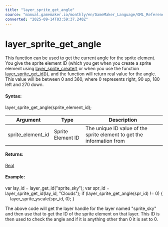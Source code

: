 ```yaml
---
title: "layer_sprite_get_angle"
source: "manual.gamemaker.io/monthly/en/GameMaker_Language/GML_Reference/Asset_Management/Rooms/Sprite_Layers/layer_sprite_get_angle.htm"
converted: "2025-09-14T03:59:37.240Z"
---
```


# layer\_sprite\_get\_angle

This function can be used to get the current angle for the sprite element. You give the sprite element ID (which you get when you create a sprite element using [layer\_sprite\_create()](layer_sprite_create.md) or when you use the function [layer\_sprite\_get\_id()](layer_sprite_get_id.md)), and the function will return real value for the angle. This value will be between 0 and 360, where 0 represents right, 90 up, 180 left and 270 down.

#### Syntax:

layer\_sprite\_get\_angle(sprite\_element\_id);

| Argument | Type | Description |
| --- | --- | --- |
| sprite_element_id | Sprite Element ID | The unique ID value of the sprite element to get the information from |

#### Returns:

[Real](../../../../../../../../GameMaker_Language/GML_Overview/Data_Types.md)

#### Example:

var lay\_id = layer\_get\_id("sprite\_sky");
var spr\_id = layer\_sprite\_get\_id(lay\_id, "Clouds");
if (layer\_sprite\_get\_angle(spr\_id) != 0)
{
    layer\_sprite\_yscale(spr\_id, 0);
}

The above code will get the layer handle for the layer named "sprite\_sky" and then use that to get the ID of the sprite element on that layer. This ID is then used to check the angle and if it is anything other than 0 it is set to 0.